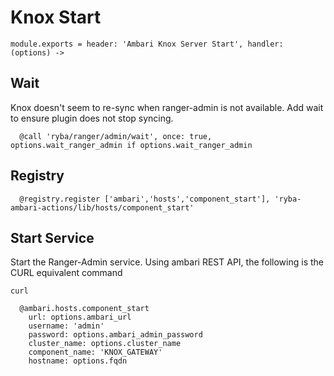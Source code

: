 
# Knox Start

    module.exports = header: 'Ambari Knox Server Start', handler: (options) ->

## Wait
Knox doesn't seem to re-sync when ranger-admin is not available. Add wait to ensure plugin
does not stop syncing.

      @call 'ryba/ranger/admin/wait', once: true, options.wait_ranger_admin if options.wait_ranger_admin

## Registry

      @registry.register ['ambari','hosts','component_start'], 'ryba-ambari-actions/lib/hosts/component_start'

## Start Service

Start the Ranger-Admin service. Using ambari REST API, the following is the
CURL equivalent command

```
curl 
```

      @ambari.hosts.component_start
        url: options.ambari_url
        username: 'admin'
        password: options.ambari_admin_password
        cluster_name: options.cluster_name
        component_name: 'KNOX_GATEWAY'
        hostname: options.fqdn

